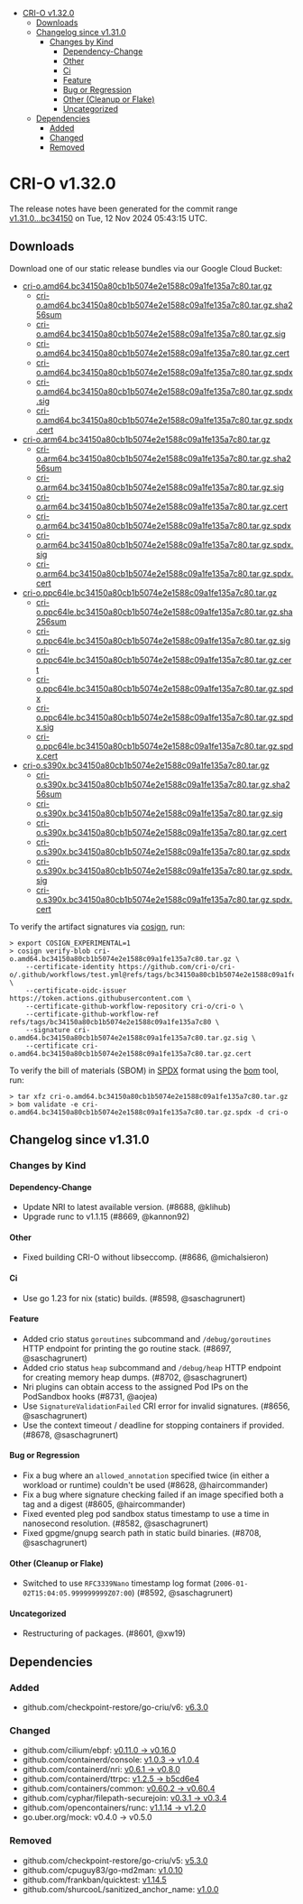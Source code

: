 - [CRI-O v1.32.0](#cri-o-v1320)
  - [Downloads](#downloads)
  - [Changelog since v1.31.0](#changelog-since-v1310)
    - [Changes by Kind](#changes-by-kind)
      - [Dependency-Change](#dependency-change)
      - [Other](#other)
      - [Ci](#ci)
      - [Feature](#feature)
      - [Bug or Regression](#bug-or-regression)
      - [Other (Cleanup or Flake)](#other-cleanup-or-flake)
      - [Uncategorized](#uncategorized)
  - [Dependencies](#dependencies)
    - [Added](#added)
    - [Changed](#changed)
    - [Removed](#removed)

# CRI-O v1.32.0

The release notes have been generated for the commit range
[v1.31.0...bc34150](https://github.com/cri-o/cri-o/compare/v1.31.0...v1.32.0) on Tue, 12 Nov 2024 05:43:15 UTC.

## Downloads

Download one of our static release bundles via our Google Cloud Bucket:

- [cri-o.amd64.bc34150a80cb1b5074e2e1588c09a1fe135a7c80.tar.gz](https://storage.googleapis.com/cri-o/artifacts/cri-o.amd64.bc34150a80cb1b5074e2e1588c09a1fe135a7c80.tar.gz)
  - [cri-o.amd64.bc34150a80cb1b5074e2e1588c09a1fe135a7c80.tar.gz.sha256sum](https://storage.googleapis.com/cri-o/artifacts/cri-o.amd64.bc34150a80cb1b5074e2e1588c09a1fe135a7c80.tar.gz.sha256sum)
  - [cri-o.amd64.bc34150a80cb1b5074e2e1588c09a1fe135a7c80.tar.gz.sig](https://storage.googleapis.com/cri-o/artifacts/cri-o.amd64.bc34150a80cb1b5074e2e1588c09a1fe135a7c80.tar.gz.sig)
  - [cri-o.amd64.bc34150a80cb1b5074e2e1588c09a1fe135a7c80.tar.gz.cert](https://storage.googleapis.com/cri-o/artifacts/cri-o.amd64.bc34150a80cb1b5074e2e1588c09a1fe135a7c80.tar.gz.cert)
  - [cri-o.amd64.bc34150a80cb1b5074e2e1588c09a1fe135a7c80.tar.gz.spdx](https://storage.googleapis.com/cri-o/artifacts/cri-o.amd64.bc34150a80cb1b5074e2e1588c09a1fe135a7c80.tar.gz.spdx)
  - [cri-o.amd64.bc34150a80cb1b5074e2e1588c09a1fe135a7c80.tar.gz.spdx.sig](https://storage.googleapis.com/cri-o/artifacts/cri-o.amd64.bc34150a80cb1b5074e2e1588c09a1fe135a7c80.tar.gz.spdx.sig)
  - [cri-o.amd64.bc34150a80cb1b5074e2e1588c09a1fe135a7c80.tar.gz.spdx.cert](https://storage.googleapis.com/cri-o/artifacts/cri-o.amd64.bc34150a80cb1b5074e2e1588c09a1fe135a7c80.tar.gz.spdx.cert)
- [cri-o.arm64.bc34150a80cb1b5074e2e1588c09a1fe135a7c80.tar.gz](https://storage.googleapis.com/cri-o/artifacts/cri-o.arm64.bc34150a80cb1b5074e2e1588c09a1fe135a7c80.tar.gz)
  - [cri-o.arm64.bc34150a80cb1b5074e2e1588c09a1fe135a7c80.tar.gz.sha256sum](https://storage.googleapis.com/cri-o/artifacts/cri-o.arm64.bc34150a80cb1b5074e2e1588c09a1fe135a7c80.tar.gz.sha256sum)
  - [cri-o.arm64.bc34150a80cb1b5074e2e1588c09a1fe135a7c80.tar.gz.sig](https://storage.googleapis.com/cri-o/artifacts/cri-o.arm64.bc34150a80cb1b5074e2e1588c09a1fe135a7c80.tar.gz.sig)
  - [cri-o.arm64.bc34150a80cb1b5074e2e1588c09a1fe135a7c80.tar.gz.cert](https://storage.googleapis.com/cri-o/artifacts/cri-o.arm64.bc34150a80cb1b5074e2e1588c09a1fe135a7c80.tar.gz.cert)
  - [cri-o.arm64.bc34150a80cb1b5074e2e1588c09a1fe135a7c80.tar.gz.spdx](https://storage.googleapis.com/cri-o/artifacts/cri-o.arm64.bc34150a80cb1b5074e2e1588c09a1fe135a7c80.tar.gz.spdx)
  - [cri-o.arm64.bc34150a80cb1b5074e2e1588c09a1fe135a7c80.tar.gz.spdx.sig](https://storage.googleapis.com/cri-o/artifacts/cri-o.arm64.bc34150a80cb1b5074e2e1588c09a1fe135a7c80.tar.gz.spdx.sig)
  - [cri-o.arm64.bc34150a80cb1b5074e2e1588c09a1fe135a7c80.tar.gz.spdx.cert](https://storage.googleapis.com/cri-o/artifacts/cri-o.arm64.bc34150a80cb1b5074e2e1588c09a1fe135a7c80.tar.gz.spdx.cert)
- [cri-o.ppc64le.bc34150a80cb1b5074e2e1588c09a1fe135a7c80.tar.gz](https://storage.googleapis.com/cri-o/artifacts/cri-o.ppc64le.bc34150a80cb1b5074e2e1588c09a1fe135a7c80.tar.gz)
  - [cri-o.ppc64le.bc34150a80cb1b5074e2e1588c09a1fe135a7c80.tar.gz.sha256sum](https://storage.googleapis.com/cri-o/artifacts/cri-o.ppc64le.bc34150a80cb1b5074e2e1588c09a1fe135a7c80.tar.gz.sha256sum)
  - [cri-o.ppc64le.bc34150a80cb1b5074e2e1588c09a1fe135a7c80.tar.gz.sig](https://storage.googleapis.com/cri-o/artifacts/cri-o.ppc64le.bc34150a80cb1b5074e2e1588c09a1fe135a7c80.tar.gz.sig)
  - [cri-o.ppc64le.bc34150a80cb1b5074e2e1588c09a1fe135a7c80.tar.gz.cert](https://storage.googleapis.com/cri-o/artifacts/cri-o.ppc64le.bc34150a80cb1b5074e2e1588c09a1fe135a7c80.tar.gz.cert)
  - [cri-o.ppc64le.bc34150a80cb1b5074e2e1588c09a1fe135a7c80.tar.gz.spdx](https://storage.googleapis.com/cri-o/artifacts/cri-o.ppc64le.bc34150a80cb1b5074e2e1588c09a1fe135a7c80.tar.gz.spdx)
  - [cri-o.ppc64le.bc34150a80cb1b5074e2e1588c09a1fe135a7c80.tar.gz.spdx.sig](https://storage.googleapis.com/cri-o/artifacts/cri-o.ppc64le.bc34150a80cb1b5074e2e1588c09a1fe135a7c80.tar.gz.spdx.sig)
  - [cri-o.ppc64le.bc34150a80cb1b5074e2e1588c09a1fe135a7c80.tar.gz.spdx.cert](https://storage.googleapis.com/cri-o/artifacts/cri-o.ppc64le.bc34150a80cb1b5074e2e1588c09a1fe135a7c80.tar.gz.spdx.cert)
- [cri-o.s390x.bc34150a80cb1b5074e2e1588c09a1fe135a7c80.tar.gz](https://storage.googleapis.com/cri-o/artifacts/cri-o.s390x.bc34150a80cb1b5074e2e1588c09a1fe135a7c80.tar.gz)
  - [cri-o.s390x.bc34150a80cb1b5074e2e1588c09a1fe135a7c80.tar.gz.sha256sum](https://storage.googleapis.com/cri-o/artifacts/cri-o.s390x.bc34150a80cb1b5074e2e1588c09a1fe135a7c80.tar.gz.sha256sum)
  - [cri-o.s390x.bc34150a80cb1b5074e2e1588c09a1fe135a7c80.tar.gz.sig](https://storage.googleapis.com/cri-o/artifacts/cri-o.s390x.bc34150a80cb1b5074e2e1588c09a1fe135a7c80.tar.gz.sig)
  - [cri-o.s390x.bc34150a80cb1b5074e2e1588c09a1fe135a7c80.tar.gz.cert](https://storage.googleapis.com/cri-o/artifacts/cri-o.s390x.bc34150a80cb1b5074e2e1588c09a1fe135a7c80.tar.gz.cert)
  - [cri-o.s390x.bc34150a80cb1b5074e2e1588c09a1fe135a7c80.tar.gz.spdx](https://storage.googleapis.com/cri-o/artifacts/cri-o.s390x.bc34150a80cb1b5074e2e1588c09a1fe135a7c80.tar.gz.spdx)
  - [cri-o.s390x.bc34150a80cb1b5074e2e1588c09a1fe135a7c80.tar.gz.spdx.sig](https://storage.googleapis.com/cri-o/artifacts/cri-o.s390x.bc34150a80cb1b5074e2e1588c09a1fe135a7c80.tar.gz.spdx.sig)
  - [cri-o.s390x.bc34150a80cb1b5074e2e1588c09a1fe135a7c80.tar.gz.spdx.cert](https://storage.googleapis.com/cri-o/artifacts/cri-o.s390x.bc34150a80cb1b5074e2e1588c09a1fe135a7c80.tar.gz.spdx.cert)

To verify the artifact signatures via [cosign](https://github.com/sigstore/cosign), run:

```console
> export COSIGN_EXPERIMENTAL=1
> cosign verify-blob cri-o.amd64.bc34150a80cb1b5074e2e1588c09a1fe135a7c80.tar.gz \
    --certificate-identity https://github.com/cri-o/cri-o/.github/workflows/test.yml@refs/tags/bc34150a80cb1b5074e2e1588c09a1fe135a7c80 \
    --certificate-oidc-issuer https://token.actions.githubusercontent.com \
    --certificate-github-workflow-repository cri-o/cri-o \
    --certificate-github-workflow-ref refs/tags/bc34150a80cb1b5074e2e1588c09a1fe135a7c80 \
    --signature cri-o.amd64.bc34150a80cb1b5074e2e1588c09a1fe135a7c80.tar.gz.sig \
    --certificate cri-o.amd64.bc34150a80cb1b5074e2e1588c09a1fe135a7c80.tar.gz.cert
```

To verify the bill of materials (SBOM) in [SPDX](https://spdx.org) format using the [bom](https://sigs.k8s.io/bom) tool, run:

```console
> tar xfz cri-o.amd64.bc34150a80cb1b5074e2e1588c09a1fe135a7c80.tar.gz
> bom validate -e cri-o.amd64.bc34150a80cb1b5074e2e1588c09a1fe135a7c80.tar.gz.spdx -d cri-o
```

## Changelog since v1.31.0

### Changes by Kind

#### Dependency-Change
 - Update NRI to latest available version. (#8688, @klihub)
 - Upgrade runc to v1.1.15 (#8669, @kannon92)

#### Other
 - Fixed building CRI-O without libseccomp. (#8686, @michalsieron)

#### Ci
 - Use go 1.23 for nix (static) builds. (#8598, @saschagrunert)

#### Feature
 - Added crio status `goroutines` subcommand and `/debug/goroutines` HTTP endpoint for printing the go routine stack. (#8697, @saschagrunert)
 - Added crio status `heap` subcommand and `/debug/heap` HTTP endpoint for creating memory heap dumps. (#8702, @saschagrunert)
 - Nri plugins can obtain access to the assigned Pod IPs on the PodSandbox hooks (#8731, @aojea)
 - Use `SignatureValidationFailed` CRI error for invalid signatures. (#8656, @saschagrunert)
 - Use the context timeout / deadline for stopping containers if provided. (#8678, @saschagrunert)

#### Bug or Regression
 - Fix a bug where an `allowed_annotation` specified twice (in either a workload or runtime) couldn't be used (#8628, @haircommander)
 - Fix a bug where signature checking failed if an image specified both a tag and a digest (#8605, @haircommander)
 - Fixed evented pleg pod sandbox status timestamp to use a time in nanosecond resolution. (#8582, @saschagrunert)
 - Fixed gpgme/gnupg search path in static build binaries. (#8708, @saschagrunert)

#### Other (Cleanup or Flake)
 - Switched to use `RFC3339Nano` timestamp log format (`2006-01-02T15:04:05.999999999Z07:00`) (#8592, @saschagrunert)

#### Uncategorized
 - Restructuring of packages. (#8601, @xw19)

## Dependencies

### Added
- github.com/checkpoint-restore/go-criu/v6: [v6.3.0](https://github.com/checkpoint-restore/go-criu/tree/v6.3.0)

### Changed
- github.com/cilium/ebpf: [v0.11.0 → v0.16.0](https://github.com/cilium/ebpf/compare/v0.11.0...v0.16.0)
- github.com/containerd/console: [v1.0.3 → v1.0.4](https://github.com/containerd/console/compare/v1.0.3...v1.0.4)
- github.com/containerd/nri: [v0.6.1 → v0.8.0](https://github.com/containerd/nri/compare/v0.6.1...v0.8.0)
- github.com/containerd/ttrpc: [v1.2.5 → b5cd6e4](https://github.com/containerd/ttrpc/compare/v1.2.5...b5cd6e4)
- github.com/containers/common: [v0.60.2 → v0.60.4](https://github.com/containers/common/compare/v0.60.2...v0.60.4)
- github.com/cyphar/filepath-securejoin: [v0.3.1 → v0.3.4](https://github.com/cyphar/filepath-securejoin/compare/v0.3.1...v0.3.4)
- github.com/opencontainers/runc: [v1.1.14 → v1.2.0](https://github.com/opencontainers/runc/compare/v1.1.14...v1.2.0)
- go.uber.org/mock: v0.4.0 → v0.5.0

### Removed
- github.com/checkpoint-restore/go-criu/v5: [v5.3.0](https://github.com/checkpoint-restore/go-criu/tree/v5.3.0)
- github.com/cpuguy83/go-md2man: [v1.0.10](https://github.com/cpuguy83/go-md2man/tree/v1.0.10)
- github.com/frankban/quicktest: [v1.14.5](https://github.com/frankban/quicktest/tree/v1.14.5)
- github.com/shurcooL/sanitized_anchor_name: [v1.0.0](https://github.com/shurcooL/sanitized_anchor_name/tree/v1.0.0)
